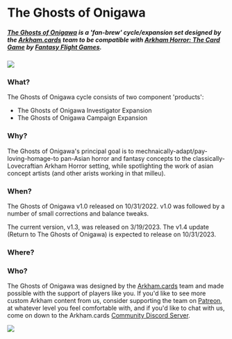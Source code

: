 # The Ghosts of Onigawa
##### [The Ghosts of Onigawa](https://www.arkham.cards/ghosts-of-onigawa) is a 'fan-brew' cycle/expansion set designed by the [Arkham.cards](https://patreon.com/arkhamdotcards) team to be compatible with [Arkham Horror: The Card Game](https://www.fantasyflightgames.com/en/products/arkham-horror-the-card-game/) by [Fantasy Flight Games](https://www.fantasyflightgames.com/).

![](https://uploads-ssl.webflow.com/608a6a98b5956379a9c9e768/614bb3979b29ae18e67db00a_boxart-investigator-p-500.png)

### What?
The Ghosts of Onigawa cycle consists of two component 'products':

- The Ghosts of Onigawa Investigator Expansion
- The Ghosts of Onigawa Campaign Expansion

### Why?
The Ghosts of Onigawa's principal goal is to mechnaically-adapt/pay-loving-homage-to pan-Asian horror and fantasy concepts to the classically-Lovecraftian Arkham Horror setting, while spotlighting the work of asian concept artists (and other arists working in that milleu).

### When?
The Ghosts of Onigawa v1.0 released on 10/31/2022. v1.0 was followed by a number of small corrections and balance tweaks.

The current version, v1.3, was released on 3/19/2023.
The v1.4 update (Return to The Ghosts of Onigawa) is expected to release on 10/31/2023.

### Where?

### Who?
The Ghosts of Onigawa was designed by the [Arkham.cards](https://arkham.cards) team and made possible with the support of players like you. If you'd like to see more custom Arkham content from us, consider supporting the team on [Patreon](https://patreon.com/arkhamdotcards), at whatever level you feel comfortable with, and if you'd like to chat with us, come on down to the Arkham.cards [Community Discord Server](https://discord.gg/xEZ5FwKrNS).

[![](https://legacy.theskepticsguide.org/wp-content/uploads/2018/03/becomeAPatronBanner.png)](https://patreon.com/arkhamdotcards)
